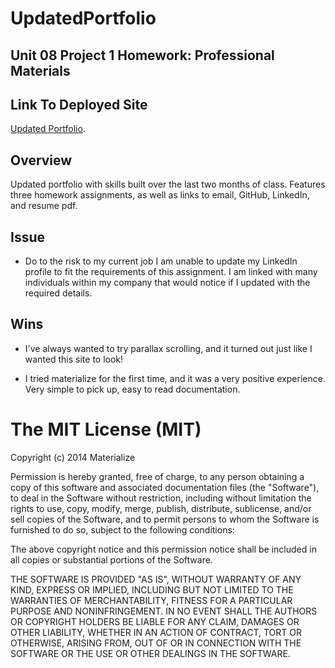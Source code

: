 # UpdatedPortfolio

## Unit 08 Project 1 Homework: Professional Materials

## Link To Deployed Site

[Updated Portfolio](https://missjody.github.io/UpdatedPortfolio/).

## Overview

Updated portfolio with skills built over the last two months of class. Features three homework assignments, as well as links to email, GitHub, LinkedIn, and resume pdf.

## Issue

* Do to the risk to my current job I am unable to update my LinkedIn profile to fit the requirements of this assignment. I am linked with many individuals within my company that would notice if I updated with the required details. 

## Wins

* I've always wanted to try parallax scrolling, and it turned out just like I wanted this site to look!

* I tried materialize for the first time, and it was a very positive experience. Very simple to pick up, easy to read documentation. 


# The MIT License (MIT)

Copyright (c) 2014 Materialize

Permission is hereby granted, free of charge, to any person obtaining a copy
of this software and associated documentation files (the "Software"), to deal
in the Software without restriction, including without limitation the rights
to use, copy, modify, merge, publish, distribute, sublicense, and/or sell
copies of the Software, and to permit persons to whom the Software is
furnished to do so, subject to the following conditions:

The above copyright notice and this permission notice shall be included in all
copies or substantial portions of the Software.

THE SOFTWARE IS PROVIDED "AS IS", WITHOUT WARRANTY OF ANY KIND, EXPRESS OR
IMPLIED, INCLUDING BUT NOT LIMITED TO THE WARRANTIES OF MERCHANTABILITY,
FITNESS FOR A PARTICULAR PURPOSE AND NONINFRINGEMENT. IN NO EVENT SHALL THE
AUTHORS OR COPYRIGHT HOLDERS BE LIABLE FOR ANY CLAIM, DAMAGES OR OTHER
LIABILITY, WHETHER IN AN ACTION OF CONTRACT, TORT OR OTHERWISE, ARISING FROM,
OUT OF OR IN CONNECTION WITH THE SOFTWARE OR THE USE OR OTHER DEALINGS IN THE
SOFTWARE.
